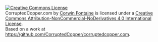 <a rel="license" href="http://creativecommons.org/licenses/by-nc-nd/4.0/"><img alt="Creative Commons License" style="border-width:0" src="https://i.creativecommons.org/l/by-nc-nd/4.0/88x31.png" /></a><br /><span xmlns:dct="http://purl.org/dc/terms/" property="dct:title">CorruptedCopper.com</span> by <a xmlns:cc="http://creativecommons.org/ns#" href="corruptedcopper.com" property="cc:attributionName" rel="cc:attributionURL">Corwin Fontaine</a> is licensed under a <a rel="license" href="http://creativecommons.org/licenses/by-nc-nd/4.0/">Creative Commons Attribution-NonCommercial-NoDerivatives 4.0 International License</a>.<br />Based on a work at <a xmlns:dct="http://purl.org/dc/terms/" href="https://github.com/CorruptedCopper/corruptedcopper.com" rel="dct:source">https://github.com/CorruptedCopper/corruptedcopper.com</a>.
